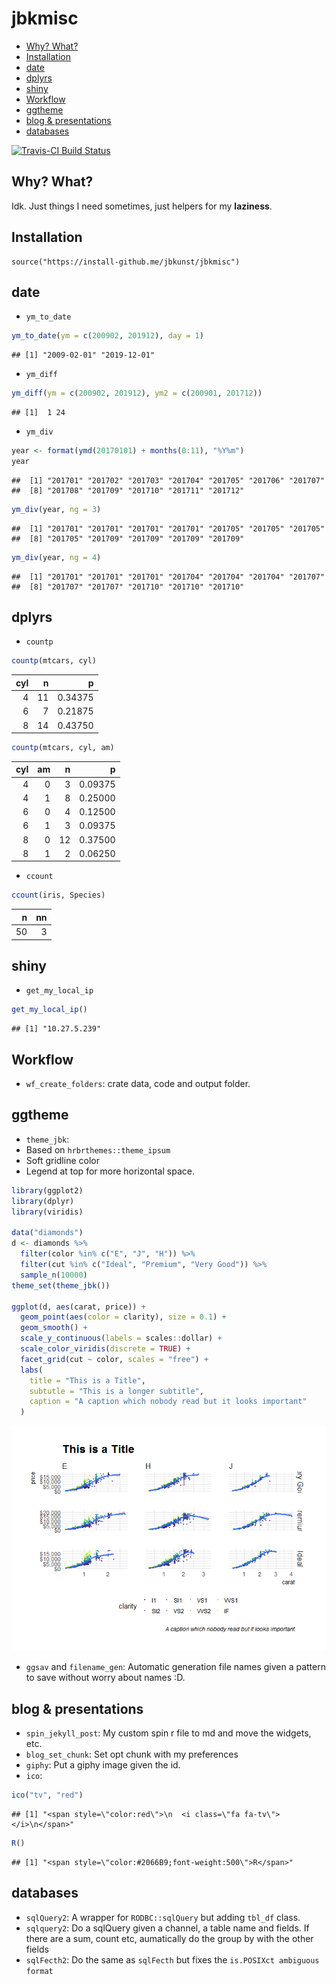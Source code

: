 jbkmisc
================

-   [Why? What?](#why-what)
-   [Installation](#installation)
-   [date](#date)
-   [dplyrs](#dplyrs)
-   [shiny](#shiny)
-   [Workflow](#workflow)
-   [ggtheme](#ggtheme)
-   [blog & presentations](#blog-presentations)
-   [databases](#databases)

[![Travis-CI Build Status](https://travis-ci.org/jbkunst/jbkmisc.svg?branch=master)](https://travis-ci.org/jbkunst/jbkmisc)

Why? What?
----------

Idk. Just things I need sometimes, just helpers for my **laziness**.

Installation
------------

    source("https://install-github.me/jbkunst/jbkmisc")

date
----

-   `ym_to_date`

``` r
ym_to_date(ym = c(200902, 201912), day = 1)
```

    ## [1] "2009-02-01" "2019-12-01"

-   `ym_diff`

``` r
ym_diff(ym = c(200902, 201912), ym2 = c(200901, 201712))
```

    ## [1]  1 24

-   `ym_div`

``` r
year <- format(ymd(20170101) + months(0:11), "%Y%m")
year
```

    ##  [1] "201701" "201702" "201703" "201704" "201705" "201706" "201707"
    ##  [8] "201708" "201709" "201710" "201711" "201712"

``` r
ym_div(year, ng = 3)
```

    ##  [1] "201701" "201701" "201701" "201701" "201705" "201705" "201705"
    ##  [8] "201705" "201709" "201709" "201709" "201709"

``` r
ym_div(year, ng = 4)
```

    ##  [1] "201701" "201701" "201701" "201704" "201704" "201704" "201707"
    ##  [8] "201707" "201707" "201710" "201710" "201710"

dplyrs
------

-   `countp`

``` r
countp(mtcars, cyl)
```

|  cyl|    n|        p|
|----:|----:|--------:|
|    4|   11|  0.34375|
|    6|    7|  0.21875|
|    8|   14|  0.43750|

``` r
countp(mtcars, cyl, am)
```

|  cyl|   am|    n|        p|
|----:|----:|----:|--------:|
|    4|    0|    3|  0.09375|
|    4|    1|    8|  0.25000|
|    6|    0|    4|  0.12500|
|    6|    1|    3|  0.09375|
|    8|    0|   12|  0.37500|
|    8|    1|    2|  0.06250|

-   `ccount`

``` r
ccount(iris, Species)
```

|    n|   nn|
|----:|----:|
|   50|    3|

shiny
-----

-   `get_my_local_ip`

``` r
get_my_local_ip()
```

    ## [1] "10.27.5.239"

Workflow
--------

-   `wf_create_folders`: crate data, code and output folder.

ggtheme
-------

-   `theme_jbk`:
-   Based on `hrbrthemes::theme_ipsum`
-   Soft gridline color
-   Legend at top for more horizontal space.

``` r
library(ggplot2)
library(dplyr)
library(viridis)

data("diamonds")
d <- diamonds %>% 
  filter(color %in% c("E", "J", "H")) %>% 
  filter(cut %in% c("Ideal", "Premium", "Very Good")) %>% 
  sample_n(10000)
theme_set(theme_jbk())

ggplot(d, aes(carat, price)) + 
  geom_point(aes(color = clarity), size = 0.1) + 
  geom_smooth() + 
  scale_y_continuous(labels = scales::dollar) + 
  scale_color_viridis(discrete = TRUE) + 
  facet_grid(cut ~ color, scales = "free") + 
  labs(
    title = "This is a Title",
    subtutle = "This is a longer subtitle",
    caption = "A caption which nobody read but it looks important"
  )
```

![](README_files/figure-markdown_github-ascii_identifiers/unnamed-chunk-7-1.png)

-   `ggsav` and `filename_gen`: Automatic generation file names given a pattern to save without worry about names :D.

blog & presentations
--------------------

-   `spin_jekyll_post`: My custom spin r file to md and move the widgets, etc.
-   `blog_set_chunk`: Set opt chunk with my preferences
-   `giphy`: Put a giphy image given the id.
-   `ico`:

``` r
ico("tv", "red")
```

    ## [1] "<span style=\"color:red\">\n  <i class=\"fa fa-tv\"></i>\n</span>"

``` r
R()
```

    ## [1] "<span style=\"color:#2066B9;font-weight:500\">R</span>"

databases
---------

-   `sqlQuery2`: A wrapper for `RODBC::sqlQuery` but adding `tbl_df` class.
-   `sqlquery2`: Do a sqlQuery given a channel, a table name and fields. If there are a sum, count etc, aumatically do the group by with the other fields
-   `sqlFecth2`: Do the same as `sqlFecth` but fixes the `is.POSIXct ambiguous format`
